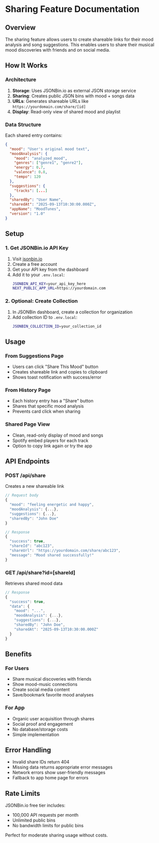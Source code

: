 # Sharing Feature Documentation

## Overview

The sharing feature allows users to create shareable links for their mood analysis and song suggestions. This enables users to share their musical mood discoveries with friends and on social media.

## How It Works

### Architecture

1. **Storage**: Uses JSONBin.io as external JSON storage service
2. **Sharing**: Creates public JSON bins with mood + songs data
3. **URLs**: Generates shareable URLs like `https://yourdomain.com/share/[id]`
4. **Display**: Read-only view of shared mood and playlist

### Data Structure

Each shared entry contains:

```json
{
  "mood": "User's original mood text",
  "moodAnalysis": {
    "mood": "analyzed_mood",
    "genres": ["genre1", "genre2"],
    "energy": 0.7,
    "valence": 0.8,
    "tempo": 120
  },
  "suggestions": {
    "tracks": [...]
  },
  "sharedBy": "User Name",
  "sharedAt": "2025-09-13T10:30:00.000Z",
  "appName": "MoodTunes",
  "version": "1.0"
}
```

## Setup

### 1. Get JSONBin.io API Key

1. Visit [jsonbin.io](https://jsonbin.io)
2. Create a free account
3. Get your API key from the dashboard
4. Add it to your `.env.local`:
   ```bash
   JSONBIN_API_KEY=your_api_key_here
   NEXT_PUBLIC_APP_URL=https://yourdomain.com
   ```

### 2. Optional: Create Collection

1. In JSONBin dashboard, create a collection for organization
2. Add collection ID to `.env.local`:
   ```bash
   JSONBIN_COLLECTION_ID=your_collection_id
   ```

## Usage

### From Suggestions Page

- Users can click "Share This Mood" button
- Creates shareable link and copies to clipboard
- Shows toast notification with success/error

### From History Page

- Each history entry has a "Share" button
- Shares that specific mood analysis
- Prevents card click when sharing

### Shared Page View

- Clean, read-only display of mood and songs
- Spotify embed players for each track
- Option to copy link again or try the app

## API Endpoints

### POST /api/share

Creates a new shareable link

```javascript
// Request body
{
  "mood": "feeling energetic and happy",
  "moodAnalysis": {...},
  "suggestions": {...},
  "sharedBy": "John Doe"
}

// Response
{
  "success": true,
  "shareId": "abc123",
  "shareUrl": "https://yourdomain.com/share/abc123",
  "message": "Mood shared successfully!"
}
```

### GET /api/share?id=[shareId]

Retrieves shared mood data

```javascript
// Response
{
  "success": true,
  "data": {
    "mood": "...",
    "moodAnalysis": {...},
    "suggestions": {...},
    "sharedBy": "John Doe",
    "sharedAt": "2025-09-13T10:30:00.000Z"
  }
}
```

## Benefits

### For Users

- Share musical discoveries with friends
- Show mood-music connections
- Create social media content
- Save/bookmark favorite mood analyses

### For App

- Organic user acquisition through shares
- Social proof and engagement
- No database/storage costs
- Simple implementation

## Error Handling

- Invalid share IDs return 404
- Missing data returns appropriate error messages
- Network errors show user-friendly messages
- Fallback to app home page for errors

## Rate Limits

JSONBin.io free tier includes:

- 100,000 API requests per month
- Unlimited public bins
- No bandwidth limits for public bins

Perfect for moderate sharing usage without costs.
